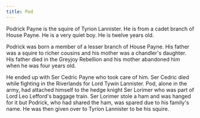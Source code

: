 ```yaml
---
title: Pod
---
```


Podrick Payne is the squire of Tyrion Lannister. He is from a cadet branch of House Payne. He is a very quiet boy. He is twelve years old.

Podrick was born a member of a lesser branch of House Payne. His father was a squire to richer cousins and his mother was a chandler's daughter. His father died in the Greyjoy Rebellion and his mother abandoned him when he was four years old.

He ended up with Ser Cedric Payne who took care of him. Ser Cedric died while fighting in the Riverlands for Lord Tywin Lannister. Pod, alone in the army, had attached himself to the hedge knight Ser Lorimer who was part of Lord Leo Lefford's baggage train. Ser Lorimer stole a ham and was hanged for it but Podrick, who had shared the ham, was spared due to his family's name. He was then given over to Tyrion Lannister to be his squire. 


